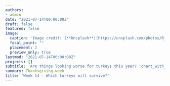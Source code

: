 ```yaml
---
authors:
- admin
date: "2021-07-14T00:00:00Z"
draft: false
featured: false
image:
  caption: 'Image credit: [**Unsplash**](https://unsplash.com/photos/RjNluvdqX3g)'
  focal_point: ""
  placement: 2
  preview_only: true
lastmod: "2021-07-14T00:00:00Z"
projects: []
subtitle: 'Are things looking worse for turkeys this year? :chart_with_upwards_trend:'
summary: Thanksgiving week
title: 'Week 14 - Which turkeys will survive?'
---
```

